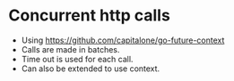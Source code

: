 # Concurrent http calls 
* Using  https://github.com/capitalone/go-future-context
* Calls are made in batches.
* Time out is used for each call. 
* Can also be extended to use context. 
